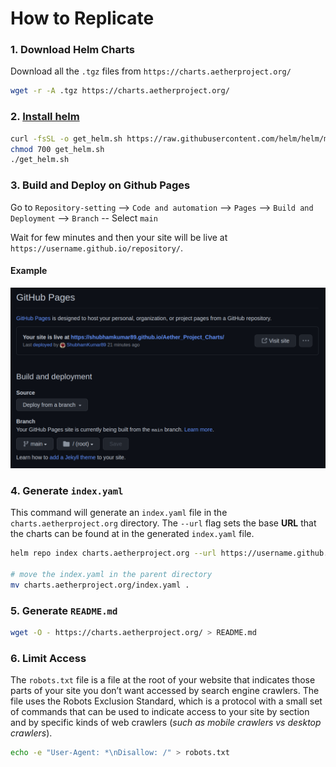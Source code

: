 # How to Replicate

### 1. Download Helm Charts

Download all the `.tgz` files from `https://charts.aetherproject.org/`

```bash
wget -r -A .tgz https://charts.aetherproject.org/
```

### 2. [Install helm](https://helm.sh/docs/intro/install/)

```bash
curl -fsSL -o get_helm.sh https://raw.githubusercontent.com/helm/helm/main/scripts/get-helm-3
chmod 700 get_helm.sh
./get_helm.sh
```

### 3. Build and Deploy on Github Pages

Go to `Repository-setting` --> `Code and automation` --> `Pages` --> `Build and Deployment` --> `Branch` -- Select `main`

Wait for few minutes and then your site will be live at ` https://username.github.io/repository/`.

#### Example

![github pages](image.png)

### 4. Generate `index.yaml`

This command will generate an `index.yaml` file in the `charts.aetherproject.org` directory. The `--url` flag sets the base **URL** that the charts can be found at in the generated `index.yaml` file.

```bash
helm repo index charts.aetherproject.org --url https://username.github.io/Aether_Project_Charts/

# move the index.yaml in the parent directory
mv charts.aetherproject.org/index.yaml .
```

### 5. Generate `README.md`

```bash
wget -O - https://charts.aetherproject.org/ > README.md
```

### 6. Limit Access

The `robots.txt` file is a file at the root of your website that indicates those parts of your site you don’t want accessed by search engine crawlers. The file uses the Robots Exclusion Standard, which is a protocol with a small set of commands that can be used to indicate access to your site by section and by specific kinds of web crawlers (_such as mobile crawlers vs desktop crawlers_).

```bash
echo -e "User-Agent: *\nDisallow: /" > robots.txt
```
